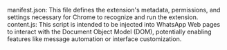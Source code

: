 manifest.json: This file defines the extension's metadata, permissions, and settings necessary for Chrome to recognize and run the extension.
content.js: This script is intended to be injected into WhatsApp Web pages to interact with the Document Object Model (DOM), potentially enabling features like message automation or interface customization.
